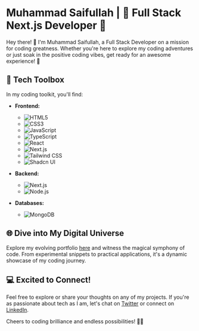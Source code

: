 # Muhammad Saifullah | 🚀 Full Stack Next.js Developer 🎉

Hey there! 👋 I'm Muhammad Saifullah, a Full Stack Developer on a mission for coding greatness. Whether you're here to explore my coding adventures or just soak in the positive coding vibes, get ready for an awesome experience! 🌟

## 🧰 Tech Toolbox

In my coding toolkit, you'll find:

- **Frontend:** 
  - ![HTML5](https://img.shields.io/badge/HTML5-E34F26?style=for-the-badge&logo=html5&logoColor=white) 
  - ![CSS3](https://img.shields.io/badge/CSS3-1572B6?style=for-the-badge&logo=css3&logoColor=white) 
  - ![JavaScript](https://img.shields.io/badge/JavaScript-F7DF1E?style=for-the-badge&logo=javascript&logoColor=black) 
  - ![TypeScript](https://img.shields.io/badge/TypeScript-007ACC?style=for-the-badge&logo=typescript&logoColor=white) 
  - ![React](https://img.shields.io/badge/React-61DAFB?style=for-the-badge&logo=react&logoColor=black) 
  - ![Next.js](https://img.shields.io/badge/Next.js-000000?style=for-the-badge&logo=next.js&logoColor=white) 
  - ![Tailwind CSS](https://img.shields.io/badge/Tailwind_CSS-38B2AC?style=for-the-badge&logo=tailwind-css&logoColor=white) 
  - ![Shadcn UI](https://img.shields.io/badge/Shadcn_UI-38B2AC?style=for-the-badge&logo=shadcn-ui&logoColor=white)

- **Backend:** 
  - ![Next.js](https://img.shields.io/badge/Next.js-000000?style=for-the-badge&logo=next.js&logoColor=white) 
  - ![Node.js](https://img.shields.io/badge/Node.js-339933?style=for-the-badge&logo=node.js&logoColor=white)

- **Databases:** 
  - ![MongoDB](https://img.shields.io/badge/MongoDB-47A248?style=for-the-badge&logo=mongodb&logoColor=white)

## 🌐 Dive into My Digital Universe

Explore my evolving portfolio [here](https://yourportfolio.com) and witness the magical symphony of code. From experimental snippets to practical applications, it's a dynamic showcase of my coding journey.

## 💻 Excited to Connect!

Feel free to explore or share your thoughts on any of my projects. If you're as passionate about tech as I am, let's chat on [Twitter](https://twitter.com/yourhandle) or connect on [LinkedIn](https://www.linkedin.com/in/yourprofile).

Cheers to coding brilliance and endless possibilities! 🌈🚀
